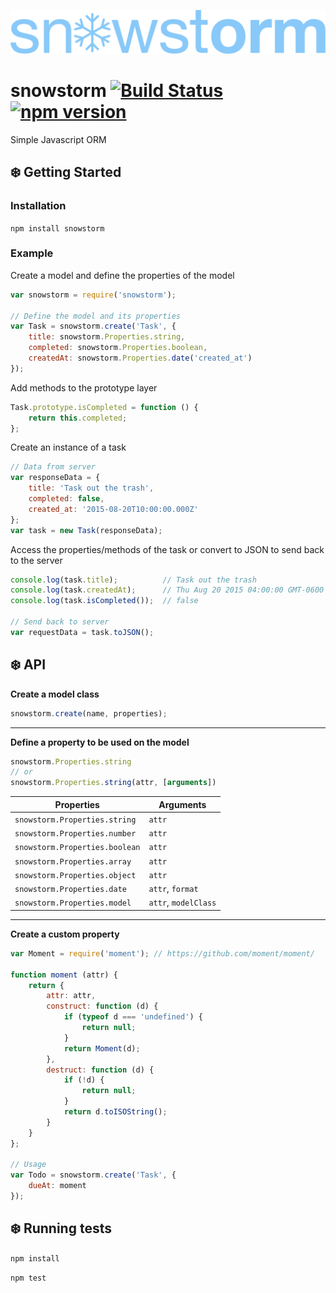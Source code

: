 ![snowstorm](logo.png)

# snowstorm [![Build Status](https://travis-ci.org/theisensanders-wf/snowstorm.svg?branch=master)](https://travis-ci.org/theisensanders-wf/snowstorm) [![npm version](https://badge.fury.io/js/snowstorm.svg)](http://badge.fury.io/js/snowstorm)

Simple Javascript ORM


## :snowflake: Getting Started

### Installation

`npm install snowstorm`

### Example

Create a model and define the properties of the model

```js
var snowstorm = require('snowstorm');

// Define the model and its properties
var Task = snowstorm.create('Task', {
	title: snowstorm.Properties.string,
	completed: snowstorm.Properties.boolean,
	createdAt: snowstorm.Properties.date('created_at')
});
```

Add methods to the prototype layer

```js
Task.prototype.isCompleted = function () {
	return this.completed;
};
```

Create an instance of a task

```js
// Data from server
var responseData = {
	title: 'Task out the trash',
	completed: false,
	created_at: '2015-08-20T10:00:00.000Z'
};
var task = new Task(responseData);
```

Access the properties/methods of the task or convert to JSON to send back to the server

```js
console.log(task.title);          // Task out the trash
console.log(task.createdAt);      // Thu Aug 20 2015 04:00:00 GMT-0600 (MDT)
console.log(task.isCompleted());  // false

// Send back to server
var requestData = task.toJSON();
```


## :snowflake: API

**Create a model class**

```js
snowstorm.create(name, properties);
```

---

**Define a property to be used on the model**

```js
snowstorm.Properties.string
// or
snowstorm.Properties.string(attr, [arguments])
```

| Properties                     | Arguments            |
| ------------------------------ | -------------------- |
| `snowstorm.Properties.string`  | `attr`               |
| `snowstorm.Properties.number`  | `attr`               |
| `snowstorm.Properties.boolean` | `attr`               |
| `snowstorm.Properties.array`   | `attr`               |
| `snowstorm.Properties.object`  | `attr`               |
| `snowstorm.Properties.date`    | `attr`, `format`     |
| `snowstorm.Properties.model`   | `attr`, `modelClass` |

---

**Create a custom property**

```js
var Moment = require('moment'); // https://github.com/moment/moment/

function moment (attr) {
	return {
		attr: attr,
		construct: function (d) {
			if (typeof d === 'undefined') {
				return null;
			}
			return Moment(d);
		},
		destruct: function (d) {
            if (!d) {
                return null;
            }
		    return d.toISOString();
		}
	}
};

// Usage
var Todo = snowstorm.create('Task', {
	dueAt: moment
});
```


## :snowflake: Running tests

`npm install`

`npm test`
